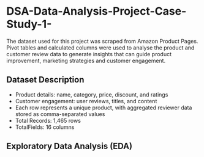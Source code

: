 # DSA-Data-Analysis-Project-Case-Study-1-
The dataset used for this project was scraped from Amazon Product Pages. Pivot tables and calculated columns were used to analyse the product and customer review data to generate insights that can guide product improvement, marketing strategies and customer engagement.

## Dataset Description
- Product details: name, category, price, discount, and ratings
- Customer engagement: user reviews, titles, and content
- Each row represents a unique product, with aggregated reviewer data stored as comma-separated values
- Total Records: 1,465 rows
- TotalFields: 16 columns

## Exploratory Data Analysis (EDA)
